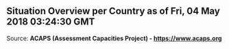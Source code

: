 ## Situation Overview per Country as of Fri, 04 May 2018 03:24:30 GMT

Source: **ACAPS (Assessment Capacities Project) - https://www.acaps.org**